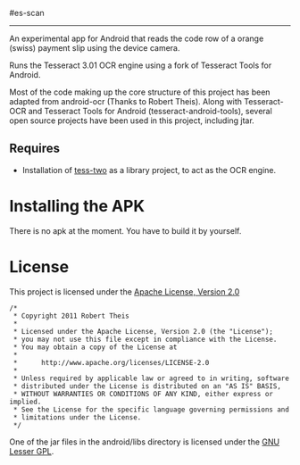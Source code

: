 #es-scan
* * *

An experimental app for Android that reads the code row of a orange (swiss) payment slip using the device camera.

Runs the Tesseract 3.01 OCR engine using a fork of Tesseract Tools for Android.

Most of the code making up the core structure of this project has been adapted from android-ocr (Thanks to Robert Theis). Along with Tesseract-OCR and Tesseract Tools for Android (tesseract-android-tools), several open source projects have been used in this project, including jtar.

## Requires

* Installation of [tess-two](https://github.com/rmtheis/tess-two) as a library project, to act as the OCR engine.

Installing the APK
==================

There is no apk at the moment. You have to build it by yourself.

License
=======

This project is licensed under the [Apache License, Version 2.0](http://www.apache.org/licenses/LICENSE-2.0.html)

    /*
     * Copyright 2011 Robert Theis
     *
     * Licensed under the Apache License, Version 2.0 (the "License");
     * you may not use this file except in compliance with the License.
     * You may obtain a copy of the License at
     *
     *      http://www.apache.org/licenses/LICENSE-2.0
     *
     * Unless required by applicable law or agreed to in writing, software
     * distributed under the License is distributed on an "AS IS" BASIS,
     * WITHOUT WARRANTIES OR CONDITIONS OF ANY KIND, either express or implied.
     * See the License for the specific language governing permissions and
     * limitations under the License.
     */

One of the jar files in the android/libs directory is licensed under the [GNU Lesser GPL](http://www.gnu.org/licenses/lgpl.html).
